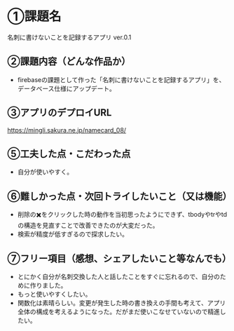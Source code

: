 # ①課題名
名刺に書けないことを記録するアプリ ver.0.1

## ②課題内容（どんな作品か）
- firebaseの課題として作った「名刺に書けないことを記録するアプリ」を、データベース仕様にアップデート。

## ③アプリのデプロイURL
https://mingli.sakura.ne.jp/namecard_08/

## ⑤工夫した点・こだわった点
- 自分が使いやすく。

## ⑥難しかった点・次回トライしたいこと（又は機能）
- 削除の✖️をクリックした時の動作を当初思ったようにできず、tbodyやtrやtdの構造を見直すことで改善できたのが大変だった。
- 検索が精度が低すぎるので探求したい。

## ⑦フリー項目（感想、シェアしたいこと等なんでも）
- とにかく自分が名刺交換した人と話したことをすぐに忘れるので、自分のために作りました。
- もっと使いやすくしたい。
- 関数化は素晴らしい。変更が発生した時の書き換えの手間も考えて、アプリ全体の構成を考えるようになった。だがまだ使いこなせていないので精進したい。
